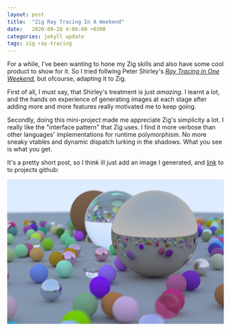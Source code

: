 ```yaml
---
layout: post
title:  "Zig Ray Tracing In A Weekend"
date:   2020-09-28 4:00:00 +0300
categories: jekyll update
tags: zig ray-tracing
---
```


For a while, I've been wanting to hone my Zig skills and also have some cool product to show for it. So I tried follwing Peter Shirley's [_Ray Tracing in One Weekend_](https://raytracing.github.io/books/RayTracingInOneWeekend.html), but ofcourse, adapting it to Zig.

First of all, I must say, that Shirley's treatment is just *amazing*. I learnt a lot, and the hands on experience of generating images at each stage after adding more and more features really motivated me to keep going.

Secondly, doing this mini-project made me appreciate Zig's simplicity a lot. I really like the "interface pattern" that Zig uses. I find it more verbose than other languages' implementations for runtime polymorphism. No more sneaky vtables and dynamic dispatch lurking in the shadows. What you see is what you get.

It's a pretty short post, so I think ill just add an image I generated, and [link](https://github.com/iamgweej/zigrtrc) to to projects github:

[![](../_images/ZigRayTracingInAWeekend.png)](https://raw.githubusercontent.com/iamgweej/iamgweej.github.io/master/_images/ZigRayTracingInAWeekend.png)
